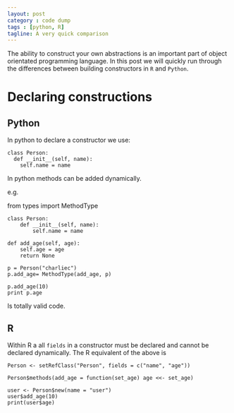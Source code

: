 ```yaml
---
layout: post
category : code dump
tags : [python, R]
tagline: A very quick comparison
---
```




The ability to construct your own abstractions is an important part of object orientated
programming language. In this post we will quickly run through the differences between
building constructors in `R` and `Python`.

# Declaring constructions

## Python

In python to declare a constructor we use:


	class Person:
	  def __init__(self, name):
	    self.name = name


In python methods can be added dynamically.

e.g. 

from types import MethodType


	class Person:
		def __init__(self, name):
			self.name = name
	
	def add_age(self, age):
		self.age = age
		return None
	
	p = Person("charliec")
	p.add_age= MethodType(add_age, p)
	
	p.add_age(10)
	print p.age


Is totally valid code.

## R

Within R a all `fields` in a constructor must be declared and cannot be declared dynamically.
The R equivalent of the above is


	Person <- setRefClass("Person", fields = c("name", "age"))
	
	Person$methods(add_age = function(set_age) age <<- set_age)
	
	user <- Person$new(name = "user")
	user$add_age(10)
	print(user$age)



